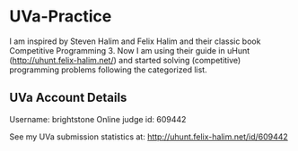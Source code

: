 # UVa-Practice

I am inspired by Steven Halim and Felix Halim and their classic book Competitive Programming 3. Now I am using their guide in uHunt (http://uhunt.felix-halim.net/) and started solving (competitive) programming problems following the categorized list.

UVa Account Details
----------------------------
Username: brightstone
Online judge id: 609442

See my UVa submission statistics at: http://uhunt.felix-halim.net/id/609442
